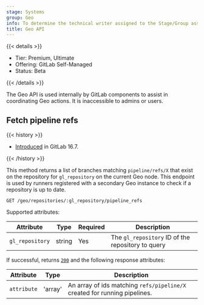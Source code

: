 ```yaml
---
stage: Systems
group: Geo
info: To determine the technical writer assigned to the Stage/Group associated with this page, see https://handbook.gitlab.com/handbook/product/ux/technical-writing/#assignments
title: Geo API
---
```


{{< details >}}

- Tier: Premium, Ultimate
- Offering: GitLab Self-Managed
- Status: Beta

{{< /details >}}

The Geo API is used internally by GitLab components to assist in coordinating Geo actions. It is inaccessible to admins or users.

## Fetch pipeline refs

{{< history >}}

- [Introduced](https://gitlab.com/gitlab-org/gitlab/-/issues/415179) in GitLab 16.7.

{{< /history >}}

This method returns a list of branches matching `pipeline/refs/X` that exist on the repository for `gl_repository` on the current Geo node. This endpoint is used by runners registered with a secondary Geo instance to check if a repository is up to date.

```plaintext
GET /geo/repositories/:gl_repository/pipeline_refs
```

Supported attributes:

| Attribute                | Type     | Required | Description           |
|--------------------------|----------|----------|-----------------------|
| `gl_repository`          | string   | Yes      | The `gl_repository` ID of the repository to query |

If successful, returns [`200`](../../api/rest/troubleshooting.md#status-codes) and the following
response attributes:

| Attribute                | Type     | Description           |
|--------------------------|----------|-----------------------|
| `attribute`              | 'array' | An array of ids matching `refs/pipeline/X` created for running pipelines. |
